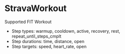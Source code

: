 # StravaWorkout

Supported FIT Workout
- Step types: warmup, cooldown, active, recovery, rest, repeat_until_steps_cmplt
- Step durations: time, distance, open
- Step targets: speed, heart_rate, open

